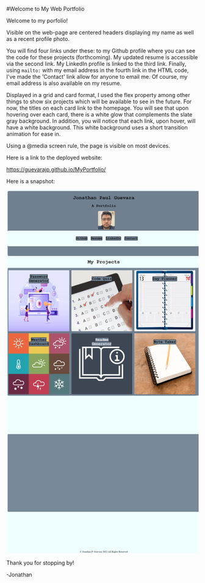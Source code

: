 #Welcome to My Web Portfolio

Welcome to my porfolio!

Visible on the web-page are centered headers displaying my name
as well as a recent profile photo.

You will find four links under these: to my Github profile where
you can see the code for these projects (forthcoming). My updated resume
is accessible via the second link. My LinkedIn profile is linked to the third link.
Finally, using `mailto:` with my email address in the fourth link in the HTML code,
I've made the 'Contact' link allow for anyone to email me. Of course, my email address is also available on my resume.

Displayed in a grid and card format, I used the flex property among other things to show six projects which will be available to see in the future. For now, the titles on each card link to the homepage. You will see that upon hovering over each card, there is a white glow that complements the slate gray background.
In addition, you will notice that each link, upon hover, will have a white background. This white background uses a short transition animation for ease in.

Using a @media screen rule, the page is visible on most devices.

Here is a link to the deployed website:

https://guevarajp.github.io/MyPortfolio/

Here is a snapshot:

![alt text](assets/screenshot.png)

Thank you for stopping by!

-Jonathan
